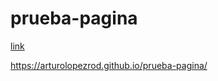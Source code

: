 # prueba-pagina

[link](https://arturolopezrod.github.io/prueba-pagina/)

https://arturolopezrod.github.io/prueba-pagina/

